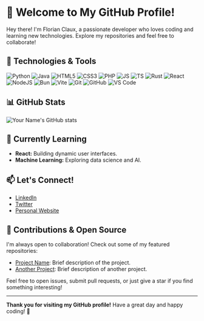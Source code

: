 # 👋 Welcome to My GitHub Profile!

Hey there! I'm Florian Claux, a passionate developer who loves coding and learning new technologies. Explore my repositories and feel free to collaborate!

## 🔧 Technologies & Tools

![Python](https://img.shields.io/badge/Python-3776AB?style=for-the-badge&logo=python&logoColor=white)
![Java](https://img.shields.io/badge/Java-007396?style=for-the-badge&logo=java&logoColor=white)
![HTML5](https://img.shields.io/badge/HTML5-E34F26?style=for-the-badge&logo=html5&logoColor=white)
![CSS3](https://img.shields.io/badge/CSS3-1572B6?style=for-the-badge&logo=css3&logoColor=white)
![PHP](https://img.shields.io/badge/PHP-777BB4?style=for-the-badge&logo=php&logoColor=white)
![JS](https://img.shields.io/badge/JavaScript-F7DF1E?style=for-the-badge&logo=javascript&logoColor=black)
![TS](https://img.shields.io/badge/TypeScript-3178C6?style=for-the-badge&logo=typescript&logoColor=white)
![Rust](https://img.shields.io/badge/Rust-000000?style=for-the-badge&logo=rust&logoColor=white)
![React](https://img.shields.io/badge/React-61DAFB?style=for-the-badge&logo=react&logoColor=black)
![NodeJS](https://img.shields.io/badge/Node.js-339933?style=for-the-badge&logo=nodedotjs&logoColor=white)
![Bun](https://img.shields.io/badge/Bun-000000?style=for-the-badge&logo=bun&logoColor=white)
![Vite](https://img.shields.io/badge/Vite-646CFF?style=for-the-badge&logo=vite&logoColor=white)
![Git](https://img.shields.io/badge/Git-F05032?style=for-the-badge&logo=git&logoColor=white)
![GitHub](https://img.shields.io/badge/GitHub-181717?style=for-the-badge&logo=github&logoColor=white)
![VS Code](https://img.shields.io/badge/VS%20Code-007ACC?style=for-the-badge&logo=visual-studio-code&logoColor=white)


## 📊 GitHub Stats

![Your Name's GitHub stats](https://github-readme-stats.vercel.app/api?username=fclaux&show_icons=true&theme=radical)

## 🌱 Currently Learning

- **React:** Building dynamic user interfaces.
- **Machine Learning:** Exploring data science and AI.

## 📫 Let's Connect!

- [LinkedIn](https://www.linkedin.com/in/florian-claux-605537294/)
- [Twitter](https://twitter.com/florianclaux)
- [Personal Website](https://www.youtube.com/watch?v=dQw4w9WgXcQ)

## 🤝 Contributions & Open Source

I'm always open to collaboration! Check out some of my featured repositories:

- [Project Name](https://github.com/fclaux/project-name): Brief description of the project.
- [Another Project](https://github.com/fclaux/honeybeeBUT1): Brief description of another project.

Feel free to open issues, submit pull requests, or just give a star if you find something interesting!

---

**Thank you for visiting my GitHub profile!** Have a great day and happy coding! 🚀

